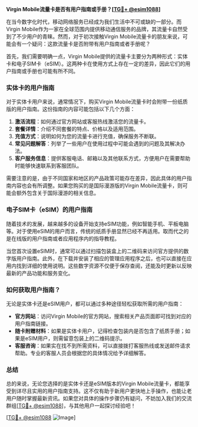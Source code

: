 **Virgin Mobile流量卡是否有用户指南或手册？[[TG💪+ @esim1088](https://t.me/s/esim1088)]**

在当今数字化时代，移动网络服务已经成为我们生活中不可或缺的一部分。而Virgin Mobile作为一家在全球范围内提供移动通信服务的品牌，其流量卡自然受到了不少用户的青睐。然而，对于初次接触Virgin Mobile流量卡的朋友来说，可能会有一个疑问：这款流量卡是否附带有用户指南或者手册呢？

首先，我们需要明确一点，Virgin Mobile提供的流量卡主要分为两种形式：实体卡和电子SIM卡（eSIM）。这两种卡在使用方式上存在一定的差异，因此它们的用户指南或手册也可能有所不同。

### 实体卡的用户指南

对于实体卡用户来说，通常情况下，购买Virgin Mobile流量卡时会附带一份纸质版的用户指南。这份指南的内容可能包括以下几个方面：

1. **激活流程**：如何通过官方网站或客服热线激活您的流量卡。
2. **套餐详情**：介绍不同套餐的特点、价格以及适用范围。
3. **充值方式**：说明如何为您的流量卡进行充值，确保服务不断联。
4. **常见问题解答**：列举了一些用户在使用过程中可能会遇到的问题及其解决办法。
5. **客户服务信息**：提供客服电话、邮箱以及其他联系方式，方便用户在需要帮助时能够快速联系到客服团队。

需要注意的是，由于不同国家和地区的产品政策可能存在差异，因此具体的用户指南内容也会有所调整。如果您购买的是国际漫游版的Virgin Mobile流量卡，则可能会额外包含关于国际漫游的相关信息。

### 电子SIM卡（eSIM）的用户指南

随着技术的发展，越来越多的设备开始支持eSIM功能，例如智能手机、平板电脑等。对于使用eSIM的用户而言，传统的纸质手册显然已经不再适用。取而代之的是在线版的用户指南或者应用程序内的指导教程。

当您首次设置eSIM时，通常可以通过扫描包装盒上的二维码来访问官方提供的数字版用户指南。此外，在下载并安装了相应的管理应用程序之后，也可以直接在应用内找到详细的使用说明。这些数字资源不仅便于保存查阅，还能及时更新以反映最新的产品功能和服务变化。

### 如何获取用户指南？

无论是实体卡还是eSIM用户，都可以通过多种途径轻松获取所需的用户指南：

- **官方网站**：访问Virgin Mobile的官方网站，搜索相关产品页面即可找到对应的用户指南链接。
- **随卡附赠材料**：如果是实体卡用户，记得检查包装内是否包含了纸质手册；如果是eSIM用户，则需留意包装上的二维码提示。
- **客服咨询**：如果实在找不到所需资料，可以直接拨打客服热线或发送邮件请求帮助。专业的客服人员会根据您的具体情况给予详细解答。

### 总结

总的来说，无论您选择的是实体卡还是eSIM版本的Virgin Mobile流量卡，都能享受到详尽且实用的用户指南支持。这不仅有助于新用户更快地上手操作，也能让老用户随时掌握最新资讯。如果您对具体的操作步骤仍有疑问，不妨加入我们的交流群组[[TG💪+ @esim1088](https://t.me/s/esim1088)]，与其他用户一起探讨经验吧！

[[TG💪+ @esim1088](https://t.me/s/esim1088) ![Image](https://i.postimg.cc/4NQfJmqS/Snipaste-2025-05-13-00-14-12.png)]